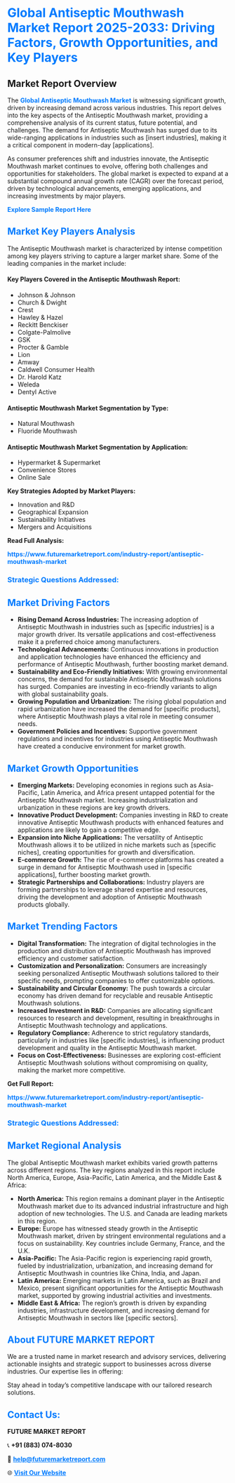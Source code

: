 <h1 style="color: #007BFF;">Global Antiseptic Mouthwash Market Report 2025-2033: Driving Factors, Growth Opportunities, and Key Players</h1>

<section id="overview">
<h2>Market Report Overview</h2>
<p>The <a href="https://www.futuremarketreport.com/industry-report/antiseptic-mouthwash-market" style="color: #007BFF; text-decoration: none;"><strong>Global Antiseptic Mouthwash Market</strong></a> is witnessing significant growth, driven by increasing demand across various industries. This report delves into the key aspects of the Antiseptic Mouthwash market, providing a comprehensive analysis of its current status, future potential, and challenges. The demand for Antiseptic Mouthwash has surged due to its wide-ranging applications in industries such as [insert industries], making it a critical component in modern-day [applications].</p>
<p>As consumer preferences shift and industries innovate, the Antiseptic Mouthwash market continues to evolve, offering both challenges and opportunities for stakeholders. The global market is expected to expand at a substantial compound annual growth rate (CAGR) over the forecast period, driven by technological advancements, emerging applications, and increasing investments by major players.</p>
</section>

<section id="overview">
<p><a href="https://www.futuremarketreport.com/request-sample/reportId=85673" style="color: #007BFF; text-decoration: none;"><strong>Explore Sample Report Here</strong></a></p>
</section>

<section id="key-players">
<h2 style="color: #007BFF;">Market Key Players Analysis</h2>
<p>The Antiseptic Mouthwash market is characterized by intense competition among key players striving to capture a larger market share. Some of the leading companies in the market include:</p>
<h4>Key Players Covered in the Antiseptic Mouthwash Report:</h4>
<ul><li>Johnson &amp; Johnson</li><li>Church &amp; Dwight</li><li>Crest</li><li>Hawley &amp; Hazel</li><li>Reckitt Benckiser</li><li>Colgate-Palmolive</li><li>GSK</li><li>Procter &amp; Gamble</li><li>Lion</li><li>Amway</li><li>Caldwell Consumer Health</li><li>Dr. Harold Katz</li><li>Weleda</li><li>Dentyl Active</li></ul>
<h4>Antiseptic Mouthwash Market Segmentation by Type:</h4>
<ul><li>Natural Mouthwash</li><li>Fluoride Mouthwash</li></ul>

<h4>Antiseptic Mouthwash Market Segmentation by Application:</h4>
<ul><li>Hypermarket &amp; Supermarket</li><li>Convenience Stores</li><li>Online Sale</li></ul>
<p><strong>Key Strategies Adopted by Market Players:</strong></p>
<ul>
<li>Innovation and R&D</li>
<li>Geographical Expansion</li>
<li>Sustainability Initiatives</li>
<li>Mergers and Acquisitions</li>
</ul>
</section>

<section>
<p><strong>Read Full Analysis: </strong></p><a href="https://www.futuremarketreport.com/industry-report/antiseptic-mouthwash-market" style="color: #007BFF; text-decoration: none;"><strong>https://www.futuremarketreport.com/industry-report/antiseptic-mouthwash-market</strong></a>
<h3 style="color: #007BFF;">Strategic Questions Addressed:</h3>
</section>

<section id="driving-factors">
<h2 style="color: #007BFF;">Market Driving Factors</h2>
<ul>
<li><strong>Rising Demand Across Industries:</strong> The increasing adoption of Antiseptic Mouthwash in industries such as [specific industries] is a major growth driver. Its versatile applications and cost-effectiveness make it a preferred choice among manufacturers.</li>
<li><strong>Technological Advancements:</strong> Continuous innovations in production and application technologies have enhanced the efficiency and performance of Antiseptic Mouthwash, further boosting market demand.</li>
<li><strong>Sustainability and Eco-Friendly Initiatives:</strong> With growing environmental concerns, the demand for sustainable Antiseptic Mouthwash solutions has surged. Companies are investing in eco-friendly variants to align with global sustainability goals.</li>
<li><strong>Growing Population and Urbanization:</strong> The rising global population and rapid urbanization have increased the demand for [specific products], where Antiseptic Mouthwash plays a vital role in meeting consumer needs.</li>
<li><strong>Government Policies and Incentives:</strong> Supportive government regulations and incentives for industries using Antiseptic Mouthwash have created a conducive environment for market growth.</li>
</ul>
</section>

<section id="growth-opportunities">
<h2 style="color: #007BFF;">Market Growth Opportunities</h2>
<ul>
<li><strong>Emerging Markets:</strong> Developing economies in regions such as Asia-Pacific, Latin America, and Africa present untapped potential for the Antiseptic Mouthwash market. Increasing industrialization and urbanization in these regions are key growth drivers.</li>
<li><strong>Innovative Product Development:</strong> Companies investing in R&D to create innovative Antiseptic Mouthwash products with enhanced features and applications are likely to gain a competitive edge.</li>
<li><strong>Expansion into Niche Applications:</strong> The versatility of Antiseptic Mouthwash allows it to be utilized in niche markets such as [specific niches], creating opportunities for growth and diversification.</li>
<li><strong>E-commerce Growth:</strong> The rise of e-commerce platforms has created a surge in demand for Antiseptic Mouthwash used in [specific applications], further boosting market growth.</li>
<li><strong>Strategic Partnerships and Collaborations:</strong> Industry players are forming partnerships to leverage shared expertise and resources, driving the development and adoption of Antiseptic Mouthwash products globally.</li>
</ul>
</section>

<section id="trending-factors">
<h2 style="color: #007BFF;">Market Trending Factors</h2>
<ul>
<li><strong>Digital Transformation:</strong> The integration of digital technologies in the production and distribution of Antiseptic Mouthwash has improved efficiency and customer satisfaction.</li>
<li><strong>Customization and Personalization:</strong> Consumers are increasingly seeking personalized Antiseptic Mouthwash solutions tailored to their specific needs, prompting companies to offer customizable options.</li>
<li><strong>Sustainability and Circular Economy:</strong> The push towards a circular economy has driven demand for recyclable and reusable Antiseptic Mouthwash solutions.</li>
<li><strong>Increased Investment in R&D:</strong> Companies are allocating significant resources to research and development, resulting in breakthroughs in Antiseptic Mouthwash technology and applications.</li>
<li><strong>Regulatory Compliance:</strong> Adherence to strict regulatory standards, particularly in industries like [specific industries], is influencing product development and quality in the Antiseptic Mouthwash market.</li>
<li><strong>Focus on Cost-Effectiveness:</strong> Businesses are exploring cost-efficient Antiseptic Mouthwash solutions without compromising on quality, making the market more competitive.</li>
</ul>
</section>

<section>
<p><strong>Get Full Report: </strong></p><a href="https://www.futuremarketreport.com/industry-report/antiseptic-mouthwash-market" style="color: #007BFF; text-decoration: none;"><strong>https://www.futuremarketreport.com/industry-report/antiseptic-mouthwash-market</strong></a>
<h3 style="color: #007BFF;">Strategic Questions Addressed:</h3>
</section>


<section id="regional-analysis">
<h2 style="color: #007BFF;">Market Regional Analysis</h2>
<p>The global Antiseptic Mouthwash market exhibits varied growth patterns across different regions. The key regions analyzed in this report include North America, Europe, Asia-Pacific, Latin America, and the Middle East & Africa:</p>
<ul>
<li><strong>North America:</strong> This region remains a dominant player in the Antiseptic Mouthwash market due to its advanced industrial infrastructure and high adoption of new technologies. The U.S. and Canada are leading markets in this region.</li>
<li><strong>Europe:</strong> Europe has witnessed steady growth in the Antiseptic Mouthwash market, driven by stringent environmental regulations and a focus on sustainability. Key countries include Germany, France, and the U.K.</li>
<li><strong>Asia-Pacific:</strong> The Asia-Pacific region is experiencing rapid growth, fueled by industrialization, urbanization, and increasing demand for Antiseptic Mouthwash in countries like China, India, and Japan.</li>
<li><strong>Latin America:</strong> Emerging markets in Latin America, such as Brazil and Mexico, present significant opportunities for the Antiseptic Mouthwash market, supported by growing industrial activities and investments.</li>
<li><strong>Middle East & Africa:</strong> The region’s growth is driven by expanding industries, infrastructure development, and increasing demand for Antiseptic Mouthwash in sectors like [specific sectors].</li>
</ul>
</section>

<footer>
<h2 style="color: #007BFF;">About FUTURE MARKET REPORT</h2>
<p>We are a trusted name in market research and advisory services, delivering actionable insights and strategic support to businesses across diverse industries. Our expertise lies in offering:</p>

<p>Stay ahead in today’s competitive landscape with our tailored research solutions.</p>

<h2 style="color: #007BFF;">Contact Us:</h2>
<p><strong>FUTURE MARKET REPORT</strong></p>
<p>📞 <strong>+91 (883) 074-8030</strong></p>
<p>📧 <strong><a href="mailto:help@futuremarketreport.com" style="color: #007BFF;">help@futuremarketreport.com</a></strong></p>
<p>🌐 <strong><a href="https://www.futuremarketreport.com/" style="color: #007BFF;">Visit Our Website</a></strong></p>
</footer>